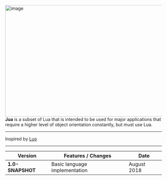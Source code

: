 <img src="https://i.imgur.com/tZQJXPE.png" alt="image" width="720px" height="360"/>
<b>Jua</b> is a subset of Lua that is intended to be used for major applications that require a higher level of object orientation constantly, but must use Lua.

---

Inspired by [Luo](https://github.com/oeed/Luo)

---
**Version** | **Features / Changes** | **Date**
--- | --- | ---
**1.0-SNAPSHOT** | Basic language implementation | August 2018